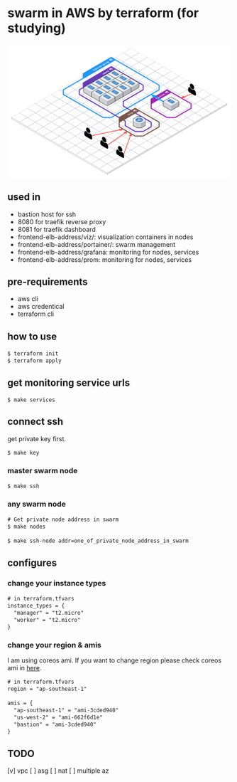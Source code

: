 # swarm in AWS by terraform (for studying)
![](img/swarm.png)

## used in
* bastion host for ssh
* 8080 for traefik reverse proxy
* 8081 for traefik dashboard
* frontend-elb-address/viz/: visualization containers in nodes
* frontend-elb-address/portainer/: swarm management
* frontend-elb-address/grafana: monitoring for nodes, services
* frontend-elb-address/prom: monitoring for nodes, services

## pre-requirements
* aws cli
* aws credentical
* terraform cli

## how to use
```
$ terraform init
$ terraform apply
```

## get monitoring service urls
```
$ make services
```

## connect ssh

get private key first.
```
$ make key
```

### master swarm node
```
$ make ssh
```

### any swarm node
```
# Get private node address in swarm
$ make nodes

$ make ssh-node addr=one_of_private_node_address_in_swarm
```
## configures

### change your instance types
```
# in terraform.tfvars
instance_types = {
  "manager" = "t2.micro"
  "worker" = "t2.micro"
}
```

### change your region & amis
I am using coreos ami. If you want to change region please check coreos ami in [here](https://coreos.com/os/docs/latest/booting-on-ec2.html).
```
# in terraform.tfvars
region = "ap-southeast-1"

amis = {
  "ap-southeast-1" = "ami-3cded940"
  "us-west-2" = "ami-662f6d1e"
  "bastion" = "ami-3cded940"
}
```

## TODO
[v] vpc
[ ] asg
[ ] nat
[ ] multiple az
